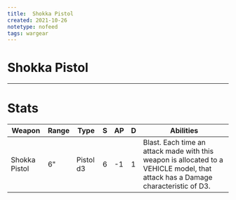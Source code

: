 ```yaml
---
title:  Shokka Pistol
created: 2021-10-26
notetype: nofeed
tags: wargear
---
```


# Shokka Pistol

---

# Stats

| Weapon        | Range | Type      | S   | AP  | D   | Abilities                                                                                                                        |
| ------------- | ----- | --------- | --- | --- | --- | -------------------------------------------------------------------------------------------------------------------------------- |
| Shokka Pistol | 6"    | Pistol d3 | 6   | -1  | 1   | Blast. Each time an attack made with this weapon is allocated to a VEHICLE model, that attack has a Damage characteristic of D3. | 